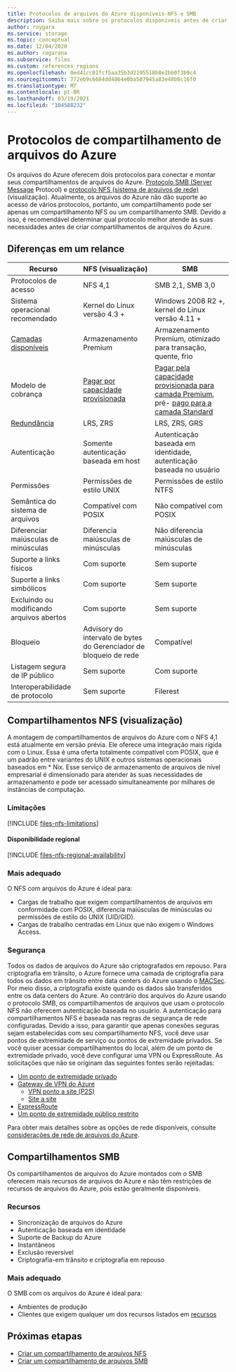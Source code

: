 ```yaml
---
title: Protocolos de arquivos do Azure disponíveis-NFS e SMB
description: Saiba mais sobre os protocolos disponíveis antes de criar um compartilhamento de arquivos do Azure, incluindo o protocolo SMB e o NFS (sistema de arquivos de rede).
author: roygara
ms.service: storage
ms.topic: conceptual
ms.date: 12/04/2020
ms.author: rogarana
ms.subservice: files
ms.custom: references_regions
ms.openlocfilehash: 0ed41cc01fcf5aa35b3d2195518b8e2bb0f3b9c4
ms.sourcegitcommit: 772eb9c6684dd4864e0ba507945a83e48b8c16f0
ms.translationtype: MT
ms.contentlocale: pt-BR
ms.lasthandoff: 03/19/2021
ms.locfileid: "104588232"
---
```

# <a name="azure-file-share-protocols"></a>Protocolos de compartilhamento de arquivos do Azure

Os arquivos do Azure oferecem dois protocolos para conectar e montar seus compartilhamentos de arquivos do Azure. [Protocolo SMB (Server Message](/windows/win32/fileio/microsoft-smb-protocol-and-cifs-protocol-overview) Protocol) e [protocolo NFS (sistema de arquivos de rede)](https://en.wikipedia.org/wiki/Network_File_System) (visualização). Atualmente, os arquivos do Azure não dão suporte ao acesso de vários protocolos, portanto, um compartilhamento pode ser apenas um compartilhamento NFS ou um compartilhamento SMB. Devido a isso, é recomendável determinar qual protocolo melhor atende às suas necessidades antes de criar compartilhamentos de arquivos do Azure.

## <a name="differences-at-a-glance"></a>Diferenças em um relance

|Recurso  |NFS (visualização)  |SMB  |
|---------|---------|---------|
|Protocolos de acesso     |NFS 4,1         |SMB 2,1, SMB 3,0         |
|Sistema operacional recomendado     |Kernel do Linux versão 4.3 +         |Windows 2008 R2 +, kernel do Linux versão 4.11 +         |
|[Camadas disponíveis](storage-files-planning.md#storage-tiers)     |Armazenamento Premium         |Armazenamento Premium, otimizado para transação, quente, frio         |
|Modelo de cobrança         |[Pagar por capacidade provisionada](./understanding-billing.md#provisioned-model)         |[Pagar pela capacidade provisionada para camada Premium](./understanding-billing.md#provisioned-model), pré- [pago para a camada Standard](./understanding-billing.md#pay-as-you-go-model)         |
|[Redundância](storage-files-planning.md#redundancy)     |LRS, ZRS         |LRS, ZRS, GRS         |
|Autenticação     |Somente autenticação baseada em host        |Autenticação baseada em identidade, autenticação baseada no usuário         |
|Permissões     |Permissões de estilo UNIX         |Permissões de estilo NTFS         |
|Semântica do sistema de arquivos     |Compatível com POSIX         |Não compatível com POSIX         |
|Diferenciar maiúsculas de minúsculas     |Diferencia maiúsculas de minúsculas         |Não diferencia maiúsculas de minúsculas         |
|Suporte a links físicos     |Com suporte         |Sem suporte         |
|Suporte a links simbólicos     |Com suporte         |Sem suporte         |
|Excluindo ou modificando arquivos abertos     |Com suporte         |Sem suporte         |
|Bloqueio     |Advisory do intervalo de bytes do Gerenciador de bloqueio de rede         |Compatível         |
|Listagem segura de IP público | Sem suporte | Com suporte|
|Interoperabilidade de protocolo| Sem suporte | Filerest|

## <a name="nfs-shares-preview"></a>Compartilhamentos NFS (visualização)

A montagem de compartilhamentos de arquivos do Azure com o NFS 4,1 está atualmente em versão prévia. Ele oferece uma integração mais rígida com o Linux. Essa é uma oferta totalmente compatível com POSIX, que é um padrão entre variantes do UNIX e outros sistemas operacionais baseados em * Nix. Esse serviço de armazenamento de arquivos de nível empresarial é dimensionado para atender às suas necessidades de armazenamento e pode ser acessado simultaneamente por milhares de instâncias de computação.

### <a name="limitations"></a>Limitações

[!INCLUDE [files-nfs-limitations](../../../includes/files-nfs-limitations.md)]

#### <a name="regional-availability"></a>Disponibilidade regional

[!INCLUDE [files-nfs-regional-availability](../../../includes/files-nfs-regional-availability.md)]

### <a name="best-suited"></a>Mais adequado

O NFS com arquivos do Azure é ideal para:

- Cargas de trabalho que exigem compartilhamentos de arquivos em conformidade com POSIX, diferencia maiúsculas de minúsculas ou permissões de estilo do UNIX (UID/GID).
- Cargas de trabalho centradas em Linux que não exigem o Windows Access.

### <a name="security"></a>Segurança

Todos os dados de arquivos do Azure são criptografados em repouso. Para criptografia em trânsito, o Azure fornece uma camada de criptografia para todos os dados em trânsito entre data centers do Azure usando o [MACSec](https://en.wikipedia.org/wiki/IEEE_802.1AE). Por meio disso, a criptografia existe quando os dados são transferidos entre os data centers do Azure. Ao contrário dos arquivos do Azure usando o protocolo SMB, os compartilhamentos de arquivos que usam o protocolo NFS não oferecem autenticação baseada no usuário. A autenticação para compartilhamentos NFS é baseada nas regras de segurança de rede configuradas. Devido a isso, para garantir que apenas conexões seguras sejam estabelecidas com seu compartilhamento NFS, você deve usar pontos de extremidade de serviço ou pontos de extremidade privados. Se você quiser acessar compartilhamentos do local, além de um ponto de extremidade privado, você deve configurar uma VPN ou ExpressRoute. As solicitações que não se originam das seguintes fontes serão rejeitadas:

- [Um ponto de extremidade privado](storage-files-networking-overview.md#private-endpoints)
- [Gateway de VPN do Azure](../../vpn-gateway/vpn-gateway-about-vpngateways.md)
    - [VPN ponto a site (P2S)](../../vpn-gateway/point-to-site-about.md)
    - [Site a site](../../vpn-gateway/design.md#s2smulti)
- [ExpressRoute](../../expressroute/expressroute-introduction.md)
- [Um ponto de extremidade público restrito](storage-files-networking-overview.md#storage-account-firewall-settings)

Para obter mais detalhes sobre as opções de rede disponíveis, consulte [considerações de rede de arquivos do Azure](storage-files-networking-overview.md).

## <a name="smb-shares"></a>Compartilhamentos SMB

Os compartilhamentos de arquivos do Azure montados com o SMB oferecem mais recursos de arquivos do Azure e não têm restrições de recursos de arquivos do Azure, pois estão geralmente disponíveis.

### <a name="features"></a>Recursos

- Sincronização de arquivos do Azure
- Autenticação baseada em identidade
- Suporte de Backup do Azure
- Instantâneos
- Exclusão reversível
- Criptografia-em trânsito e criptografia em repouso

### <a name="best-suited"></a>Mais adequado

O SMB com os arquivos do Azure é ideal para:

- Ambientes de produção
- Clientes que exigem qualquer um dos recursos listados em [recursos](#features)

## <a name="next-steps"></a>Próximas etapas

- [Criar um compartilhamento de arquivos NFS](storage-files-how-to-create-nfs-shares.md)
- [Criar um compartilhamento de arquivos SMB](storage-how-to-create-file-share.md)
